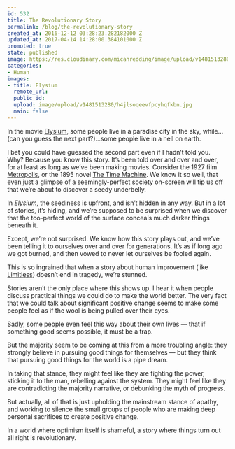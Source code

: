 ```yaml
---
id: 532
title: The Revolutionary Story
permalink: /blog/the-revolutionary-story
created_at: 2016-12-12 03:28:23.282182000 Z
updated_at: 2017-04-14 14:28:00.384101000 Z
promoted: true
state: published
image: https://res.cloudinary.com/micahredding/image/upload/v1481513280/h4jlsoqeevfpcyhqfkbn.jpg
categories:
- Human
images:
- title: Elysium
  remote_url: 
  public_id: 
  upload: image/upload/v1481513280/h4jlsoqeevfpcyhqfkbn.jpg
  main: false
---
```

In the movie [Elysium](https://www.youtube.com/watch?v=QILNSgou5BY), some people live in a paradise city in the sky, while…(can you guess the next part?)…some people live in a hell on earth.

I bet you could have guessed the second part even if I hadn’t told you. Why? Because you know this story. It’s been told over and over and over, for at least as long as we’ve been making movies. Consider the 1927 film [Metropolis](https://en.wikipedia.org/wiki/Metropolis_(1927_film)), or the 1895 novel [The Time Machine](https://en.wikipedia.org/wiki/The_Time_Machine).  We know it so well, that even just a glimpse of a seemingly-perfect society on-screen will tip us off that we’re about to discover a seedy underbelly.

In *Elysium*, the seediness is upfront, and isn’t hidden in any way. But in a lot of stories, it’s hiding, and we’re supposed to be surprised when we discover that the too-perfect world of the surface conceals much darker things beneath it.

Except, we’re not surprised. We know how this story plays out, and we’ve been telling it to ourselves over and over for generations. It’s as if long ago we got burned, and then vowed to never let ourselves be fooled again. 

This is so ingrained that when a story about human improvement (like [Limitless](https://www.youtube.com/watch?v=QqMe6pwSfIE)) doesn’t end in tragedy, we’re stunned.

Stories aren’t the only place where this shows up. I hear it when people discuss practical things we could do to make the world better. The very fact that we could talk about significant positive change seems to make some people feel as if the wool is being pulled over their eyes.

Sadly, some people even feel this way about their own lives — that if something good seems possible, it must be a trap. 

But the majority seem to be coming at this from a more troubling angle: they strongly believe in pursuing good things for themselves — but they think that pursuing good things for the world is a pipe dream. 

In taking that stance, they might feel like they are fighting the power, sticking it to the man, rebelling against the system. They might feel like they are contradicting the majority narrative, or debunking the myth of progress.

But actually, all of that is just upholding the mainstream stance of apathy, and working to silence the small groups of people who are making deep personal sacrifices to create positive change. 

In a world where optimism itself is shameful, a story where things turn out all right is revolutionary.
